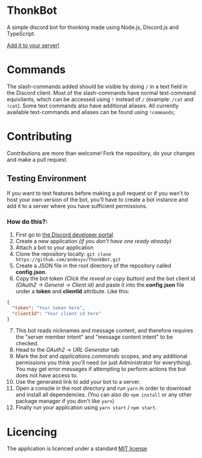 # ThonkBot

A simple discord bot for thonking made using Node.js, Discord.js and TypeScript.

[Add it to your server!](https://discord.com/api/oauth2/authorize?client_id=492017860068114444&permissions=201451520&scope=bot%20applications.commands)

# Commands

The slash-commands added should be visible by doing `/` in a text field in the Discord
client. Most of the slash-commands have normal text-command equivilants, which can be
accessed using `!` instead of `/` (example: `/cat` and `!cat`). Some text commands also have
additional aliases. All currently available text-commands and aliases can be found using
`!commands`;

# Contributing

Contributions are more than welcome! Fork the repository, do your changes and make a pull
request.

## Testing Environment

If you want to test features before making a pull request or if you wan't to
host your own version of the bot, you'll have to create a bot instance and add
it to a server where you have sufficient permissions.

### How do this?:

1. First go to [the Discord developer portal](https://discord.com/developers/applications)
2. Create a new application _(if you don't have one ready already)_
3. Attach a bot to your application
4. Clone the repository locally: `git clone https://github.com/andesyv/ThonkBot.git`
5. Create a JSON file in the root directory of the repository called
   **config.json**.
6. Copy the bot token _(Click the reveal or copy button)_ and the bot client id _(OAuth2 -> General -> Client id)_ and paste it into the **config.json** file under a
   **token** and **clientId** attribute. Like this:

```json
{
  "token": "Your token here",
  "clientId": "Your client id here"
}
```
7. This bot reads nicknames and message content, and therefore requires the "server member intent" and "message content intent" to be checked.
8. Head to the _OAuth2_ -> _URL Generator_ tab
9.  Mark the _bot_ and _applications.commands_ scopes, and any additional permissions you think you'll need (or just Administrator for everything). You may get error messages if attempting to perform actions the bot does not have access to.
10.  Use the generated link to add your bot to a server.
11.  Open a console in the root directory and run `yarn` in order to download and install all dependencies. (You can also do `npm install` or any other package manager if you don't like `yarn`)
12. Finally run your application using `yarn start` / `npm start`.

# Licencing

The application is licenced under a standard [MIT license](LICENSE)
